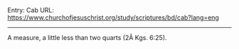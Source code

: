 Entry: Cab
URL: https://www.churchofjesuschrist.org/study/scriptures/bd/cab?lang=eng

---

A measure, a little less than two quarts (2Â Kgs. 6:25).
